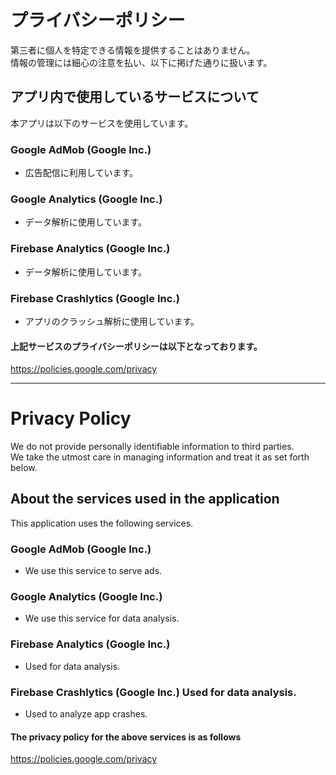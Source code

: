 # プライバシーポリシー
第三者に個人を特定できる情報を提供することはありません。  
情報の管理には細心の注意を払い、以下に掲げた通りに扱います。
 
## アプリ内で使用しているサービスについて
本アプリは以下のサービスを使用しています。

### Google AdMob (Google Inc.)
- 広告配信に利用しています。
### Google Analytics (Google Inc.)
- データ解析に使用しています。
### Firebase Analytics (Google Inc.)
- データ解析に使用しています。
### Firebase Crashlytics (Google Inc.)
- アプリのクラッシュ解析に使用しています。

#### 上記サービスのプライバシーポリシーは以下となっております。
https://policies.google.com/privacy

***

# Privacy Policy
We do not provide personally identifiable information to third parties.  
We take the utmost care in managing information and treat it as set forth below.
 
## About the services used in the application
This application uses the following services.

### Google AdMob (Google Inc.)
- We use this service to serve ads.
### Google Analytics (Google Inc.)
- We use this service for data analysis.
### Firebase Analytics (Google Inc.)
- Used for data analysis.
### Firebase Crashlytics (Google Inc.) Used for data analysis.
- Used to analyze app crashes.

#### The privacy policy for the above services is as follows
https://policies.google.com/privacy
